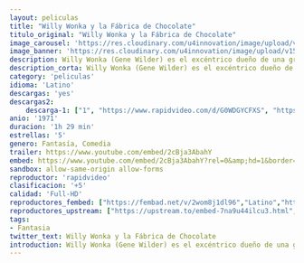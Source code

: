 ```yaml
---
layout: peliculas
title: "Willy Wonka y la Fábrica de Chocolate"
titulo_original: "Willy Wonka y la Fábrica de Chocolate"
image_carousel: 'https://res.cloudinary.com/u4innovation/image/upload/v1560455339/willy-poster-min_m0uiws.jpg'
image_banner: 'https://res.cloudinary.com/u4innovation/image/upload/v1560455339/willy-banner-min_efkfqd.jpg'
description: Willy Wonka (Gene Wilder) es el excéntrico dueño de una gran fábrica de caramelos. Un día decide ofrecer a cinco niños una entrada dorada que les permitirá recorrer la dulce fábrica. Uno de los ganadores es Charlie Bucket, un niño pobre de buen corazón que espera un futuro mejor para él, para su madre y sus cuatro abuelos. Los otros ganadores resultan ser cuatro insoportables niños.
description_corta: Willy Wonka (Gene Wilder) es el excéntrico dueño de una gran fábrica de caramelos. Un día decide ofrecer a cinco niños una entrada dorada que les permitirá recorrer la dulce fábrica. Uno de los ganadores es Charlie Bucket, un niño pobre de buen corazón que...
category: 'peliculas'
idioma: 'Latino'
descargas: 'yes'
descargas2:
    descarga-1: ["1", "https://www.rapidvideo.com/d/G0WDGYCFXS", "https://www.google.com/s2/favicons?domain=www.rapidvideo.com","RapidVideo","https://res.cloudinary.com/imbriitneysam/image/upload/v1541473684/mexico.png", "Latino", "Full HD"]
anio: '1971'
duracion: '1h 29 min'
estrellas: '5'
genero: Fantasía, Comedia
trailer: https://www.youtube.com/embed/2cBja3AbahY
embed: https://www.youtube.com/embed/2cBja3AbahY?rel=0&amp;hd=1&border=0&wmode=opaque&enablejsapi=1&modestbranding=1&controls=1&showinfo=1
sandbox: allow-same-origin allow-forms
reproductor: 'rapidvideo'
clasificacion: '+5'
calidad: 'Full-HD'
reproductores_fembed: ["https://fembad.net/v/2wom8j1dl96","Latino","https://feurl.com/v/dw9r50y53po","Latino"]
reproductores_upstream: ["https://upstream.to/embed-7na9u44ilcu3.html","Latino"]
tags:
- Fantasia
twitter_text: Willy Wonka y la Fábrica de Chocolate
introduction: Willy Wonka (Gene Wilder) es el excéntrico dueño de una gran fábrica de caramelos. Un día decide ofrecer a cinco niños una entrada dorada que les permitirá recorrer la dulce fábrica. Uno de los ganadores es Charlie Bucket, un niño pobre de buen corazón que..
---
```












